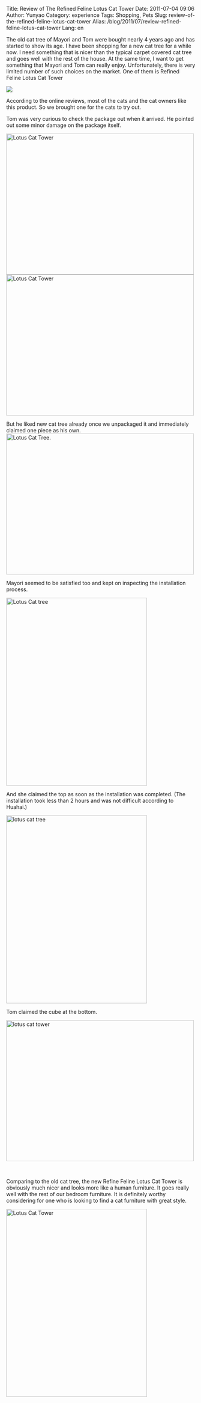 Title: Review of The Refined Feline Lotus Cat Tower
Date: 2011-07-04 09:06
Author: Yunyao
Category: experience
Tags: Shopping, Pets
Slug: review-of-the-refined-feline-lotus-cat-tower
Alias: /blog/2011/07/review-refined-feline-lotus-cat-tower
Lang: en

The old cat tree of Mayori and Tom were bought nearly 4 years ago and has started to show its age. I have been shopping for a new cat tree for a while now. I need something that is nicer than the typical carpet covered cat tree and goes well with the rest of the house. At the same time, I want to get something that Mayori and Tom can really enjoy. Unfortunately, there is very limited number of such choices on the market. One of them is Refined Feline Lotus Cat Tower

[![](http://ws.assoc-amazon.com/widgets/q?_encoding=UTF8&Format=_SL160_&ASIN=B004BA6LSU&MarketPlace=US&ID=AsinImage&WS=1&tag=yunyaoshome-20&ServiceVersion=20070822)](http://www.amazon.com/gp/product/B004BA6LSU/ref=as_li_tf_il?ie=UTF8&tag=yunyaoshome-20&linkCode=as2&camp=217145&creative=399373&creativeASIN=B004BA6LSU)<img src="http://www.assoc-amazon.com/e/ir?t=yunyaoshome-20&amp;l=as2&amp;o=1&amp;a=B004BA6LSU&amp;camp=217145&amp;creative=399373" width="1" height="1" />

According to the online reviews, most of the cats and the cat owners like this product. So we brought one for the cats to try out.

Tom was very curious to check the package out when it arrived. He pointed out some minor damage on the package itself.

<img src="http://farm7.static.flickr.com/6007/5899933185_5d5a8d4dbe.jpg" width="500" height="375" alt="Lotus Cat Tower" /><img src="http://farm7.static.flickr.com/6099/5899933159_3d6d66d9e4.jpg" width="500" height="375" alt="Lotus Cat Tower" />

But he liked new cat tree already once we unpackaged it and immediately claimed one piece as his own.  
<img src="http://farm6.static.flickr.com/5275/5899933207_9b134cb17b.jpg" width="500" height="375" alt="Lotus Cat Tree." />

Mayori seemed to be satisfied too and kept on inspecting the installation process.

<img src="http://farm7.static.flickr.com/6049/5900513272_e4f622eaec.jpg" width="375" height="500" alt="Lotus Cat tree" />

And she claimed the top as soon as the installation was completed. (The installation took less than 2 hours and was not difficult according to Huahai.)

<img src="http://farm7.static.flickr.com/6021/5899933243_2ef8858035.jpg" width="375" height="500" alt="lotus cat tree" />

Tom claimed the cube at the bottom.

<img src="http://farm7.static.flickr.com/6011/5900498880_1f72b921eb.jpg" width="500" height="375" alt="lotus cat tower" />

 

Comparing to the old cat tree, the new Refine Feline Lotus Cat Tower is obviously much nicer and looks more like a human furniture. It goes really well with the rest of our bedroom furniture. It is definitely worthy considering for one who is looking to find a cat furniture with great style.

<img src="http://farm6.static.flickr.com/5318/5900498912_f9def84576.jpg" width="375" height="500" alt="Lotus Cat Tower" />
